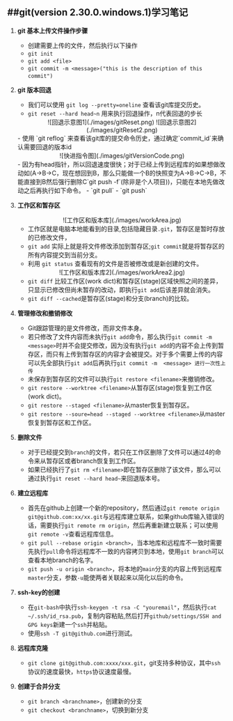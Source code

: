 ##git(version 2.30.0.windows.1)学习笔记
----

1. **git 基本上传文件操作步骤**  

    - 创建需要上传的文件，然后执行以下操作  
    - `git init`  
    - `git add <file>`    
    - `git commit -m <message>("this is the description of this commit")`  

2. **git 版本回退**
    
    - 我们可以使用 `git log --pretty=oneline` 查看该git库提交历史。
    - `git reset --hard head~n` 用来执行回退操作，n代表回退的步长
    <center>![回退示意图1](./images/gitReset.png)
    ![回退示意图2](./images/gitReset2.png) </center>  
    - 使用 `git reflog` 来查看该git库的提交命令历史，通过确定`commit_id`来确认需要回退的版本id
    <center>![快进指令图](./images/gitVersionCode.png)</center>
    - 因为有head指针，所以回退速度很快；对于已经上传到远程库的如果想做改动如(A->B->C，现在想回到B，那么只能做一个B的快照变为A->B->C->B，不能直接到B然后强行删除C`git push -f`(除非是个人项目))，只能在本地先做改动之后再执行如下命令。
    - `git pull`
    - `git push`
 
3. **工作区和暂存区**  

    <center>![工作区和版本库](./images/workArea.jpg)</center>  
    
    - 工作区就是电脑本地能看到的目录,包括隐藏目录`.git`，暂存区是暂时存放的已修改文件，
    - `git add` 实际上就是将文件修改添加到暂存区;`git commit`就是将暂存区的所有内容提交到当前分支。
    - 利用 `git status` 查看现有的文件是否被修改或是新创建的文件。
    
    <center>![工作区和版本库2](./images/workArea2.jpg)</center>  
    
    - `git diff` 比较工作区(work dict)和暂存区(stage)区域快照之间的差异，只显示已修改但尚未暂存的改动，即执行`git add`后该差异就会消失。
    - `git diff --cached`是暂存区(stage)和分支(branch)的比较。

4. **管理修改和撤销修改**
   
    - Git跟踪管理的是文件修改，而非文件本身。
    - 若只修改了文件内容而未执行`git add`命令，那么执行`git commit -m <message>`时并不会提交修改，因为没有执行`git add`的内容不会上传到暂存区，而只有上传到暂存区的内容才会被提交。对于多个需要上传的内容可以先全部执行`git add`后再执行`git commit -m  <message> 进行一次性上传`
    - 未保存到暂存区的文件可以执行`git restore <filename>`来撤销修改。
    - `git restore --worktree <filename>`从暂存区(stage)恢复到工作区(work dict)。
    - `git restore --staged <filename>`从master恢复到暂存区。
    - `git restore --soure=head --staged --worktree <filename>`从master恢复到暂存区和工作区。

5. **删除文件**

    - 对于已经提交到`branch`的文件，若只在工作区删除了文件可以通过4的命令来从暂存区或者branch恢复到工作区。
    - 如果已经执行了`git rm <filename>`即在暂存区删除了该文件，那么可以通过执行`git reset --hard head~`来回退版本号。

6. **建立远程库**

    - 首先在github上创建一个新的repository，然后通过`git remote origin git@github.com:xx/xx.git`与远程库建立联系，如果github库输入错误的话，需要执行`git remote rm origin`，然后再重新建立联系；可以使用`git remote -v`查看远程库信息。
    - `git pull --rebase origin <branch>`，当本地库和远程库不一致时需要先执行`pull`命令将远程库不一致的内容拷贝到本地，使用`git branch`可以查看本地branch的名字。
    - `git push -u origin <branch>`，将本地的`main`分支的内容上传到远程库`master`分支，参数`-u`能使两者关联起来以简化以后的命令。
7. **ssh-key的创建**

    - 在`git-bash`中执行`ssh-keygen -t rsa -C "youremail"`，然后执行`cat ~/.ssh/id_rsa.pub`，复制内容粘贴,然后打开`github/settings/SSH and GPG keys`新建一个`ssh`并粘贴。
    - 使用`ssh -T git@github.com`进行测试。
8. **远程库克隆**

    - `git clone git@github.com:xxxx/xxx.git`，git支持多种协议，其中`ssh`协议的速度最快，`https`协议速度最慢。

9. **创建于合并分支**

    - `git branch <branchname>`，创建新的分支
    - `git checkout <branchname>`，切换到新分支